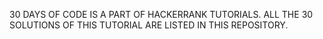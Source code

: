 30 DAYS OF CODE IS A PART OF HACKERRANK TUTORIALS. ALL THE 30 SOLUTIONS OF THIS TUTORIAL ARE LISTED IN THIS REPOSITORY.
